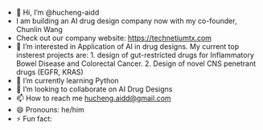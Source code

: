 - 👋 Hi, I’m @hucheng-aidd
- I am building an AI drug design company now with my co-founder, Chunlin Wang
- Check out our company website: https://technetiumtx.com
- 👀 I’m interested in Application of AI in drug designs. My current top insterest projects are: 1. design of gut-restricted drugs for Inflammatory Bowel Disease and Colorectal Cancer. 2. Design of novel CNS penetrant drugs (EGFR, KRAS)
- 🌱 I’m currently learning Python
- 💞️ I’m looking to collaborate on AI Drug Designs
- 📫 How to reach me hucheng.aidd@gmail.com
- 😄 Pronouns: he/him
- ⚡ Fun fact: 

<!---
hucheng-aidd/hucheng-aidd is a ✨ special ✨ repository because its `README.md` (this file) appears on your GitHub profile.
You can click the Preview link to take a look at your changes.
--->
